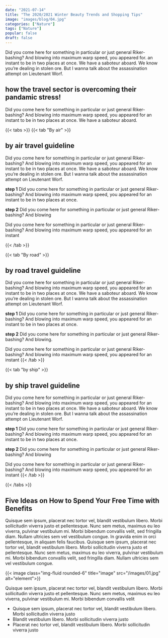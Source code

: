 ```yaml
---
date: "2021-07-14"
title: "The 2020/2021 Winter Beauty Trends and Shopping Tips"
image: "images/blog/04.jpg"
categories: ["Nature"]
tags: ["Nature"]
popular: false
draft: false
---
```


Did you come here for something in particular or just general Riker-bashing? And blowing into maximum warp speed, you appeared for. an instant to be in two places at once. We have a saboteur aboard. We know you’re dealing in stolen ore. But I wanna talk about the assassination attempt on Lieutenant Worf. 

## how the travel sector is overcoming their pandamic stress!

Did you come here for something in particular or just general Riker-bashing? And blowing into maximum warp speed, you appeared for an instant to be in two places at once. We have a saboteur aboard.


{{< tabs >}}
  {{< tab "By air" >}}
  ## by air travel guideline
  Did you come here for something in particular or just general Riker-bashing? And blowing into maximum warp speed, you appeared for an instant to be in two places at once. We have a saboteur aboard. We know you’re dealing in stolen ore. But I wanna talk about the assassination attempt on Lieutenant Worf. 

  **step 1** Did you come here for something in particular or just general Riker-bashing? And blowing into maximum warp speed, you appeared for an instant to be in two places at once. 
  
  **step 2** Did you come here for something in particular or just general Riker-bashing? And blowing 

  Did you come here for something in particular or just general Riker-bashing? And blowing into maximum warp speed, you appeared for an instant

  {{< /tab >}}

  {{< tab "By road" >}}
  ## by road travel guideline
  Did you come here for something in particular or just general Riker-bashing? And blowing into maximum warp speed, you appeared for an instant to be in two places at once. We have a saboteur aboard. We know you’re dealing in stolen ore. But I wanna talk about the assassination attempt on Lieutenant Worf. 

  **step 1** Did you come here for something in particular or just general Riker-bashing? And blowing into maximum warp speed, you appeared for an instant to be in two places at once. 
  
  **step 2** Did you come here for something in particular or just general Riker-bashing? And blowing.


  Did you come here for something in particular or just general Riker-bashing? And blowing into maximum warp speed, you appeared for an instant
  {{< /tab >}}

  {{< tab "by ship" >}}
  ## by ship travel guideline
  Did you come here for something in particular or just general Riker-bashing? And blowing into maximum warp speed, you appeared for an instant to be in two places at once. We have a saboteur aboard. We know you’re dealing in stolen ore. But I wanna talk about the assassination attempt on Lieutenant Worf. 

  **step 1** Did you come here for something in particular or just general Riker-bashing? And blowing into maximum warp speed, you appeared for an instant to be in two places at once. 
  
  **step 2** Did you come here for something in particular or just general Riker-bashing? And blowing 

  Did you come here for something in particular or just general Riker-bashing? And blowing into maximum warp speed, you appeared for an instant
  {{< /tab >}}

{{< /tabs >}}

## Five Ideas on How to Spend Your Free Time with Benefits
Quisque sem ipsum, placerat nec tortor vel, blandit vestibulum libero. Morbi sollicitudin viverra justo et pellentesque. Nunc sem metus, maximus eu leo viverra, pulvinar vestibulum mi. Morbi bibendum convallis velit, sed fringilla diam. Nullam ultricies sem vel vestibulum congue. In gravida enim in orci pellentesque, in aliquam felis faucibus. Quisque sem ipsum, placerat nec tortor vel, blandit vestibulum libero. Morbi sollicitudin viverra justo et pellentesque. Nunc sem metus, maximus eu leo viverra, pulvinar vestibulum mi. Morbi bibendum convallis velit, sed fringilla diam. Nullam ultricies sem vel vestibulum congue.

{{< image class="img-fluid rounded-6" title="image" src="/images/01.jpg" alt="element">}}

Quisque sem ipsum, placerat nec tortor vel, blandit vestibulum libero. Morbi sollicitudin viverra justo et pellentesque. Nunc sem metus, maximus eu leo viverra, pulvinar vestibulum mi. Morbi bibendum convallis velit

* Quisque sem ipsum, placerat nec tortor vel, blandit vestibulum libero. Morbi sollicitudin viverra justo
* Blandit vestibulum libero. Morbi sollicitudin viverra justo
* Placerat nec tortor vel, blandit vestibulum libero. Morbi sollicitudin viverra justo